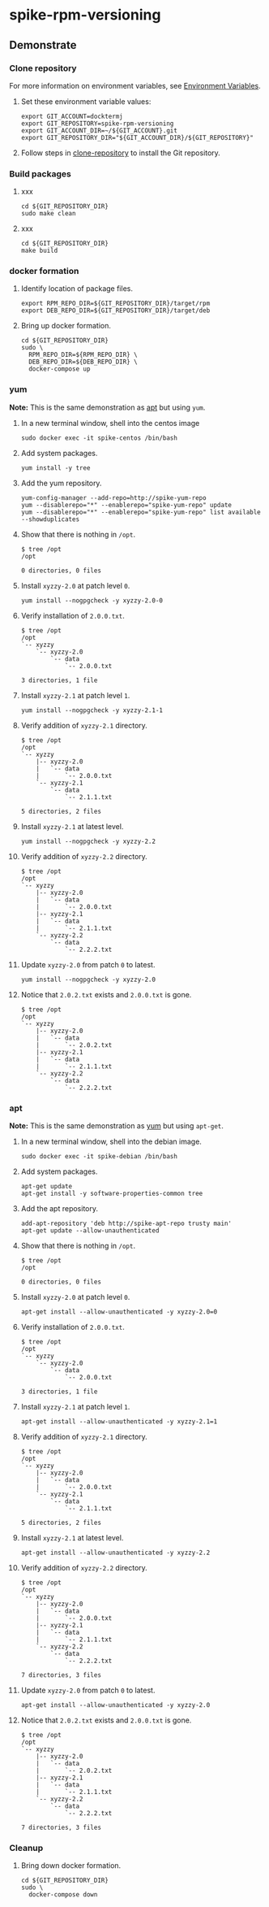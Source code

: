 # spike-rpm-versioning

## Demonstrate

### Clone repository

For more information on environment variables,
see [Environment Variables](https://github.com/Senzing/knowledge-base/blob/master/lists/environment-variables.md).

1. Set these environment variable values:

    ```console
    export GIT_ACCOUNT=docktermj
    export GIT_REPOSITORY=spike-rpm-versioning
    export GIT_ACCOUNT_DIR=~/${GIT_ACCOUNT}.git
    export GIT_REPOSITORY_DIR="${GIT_ACCOUNT_DIR}/${GIT_REPOSITORY}"
    ```

1. Follow steps in [clone-repository](https://github.com/docktermj/KnowledgeBase/blob/master/HowTo/clone-repository.md) to install the Git repository.

### Build packages

1. xxx

    ```console
    cd ${GIT_REPOSITORY_DIR}
    sudo make clean
    ```

1. xxx

    ```console
    cd ${GIT_REPOSITORY_DIR}
    make build
    ```

### docker formation

1. Identify location of package files.

    ```console
    export RPM_REPO_DIR=${GIT_REPOSITORY_DIR}/target/rpm
    export DEB_REPO_DIR=${GIT_REPOSITORY_DIR}/target/deb
    ```

1. Bring up docker formation.

    ```console
    cd ${GIT_REPOSITORY_DIR}
    sudo \
      RPM_REPO_DIR=${RPM_REPO_DIR} \
      DEB_REPO_DIR=${DEB_REPO_DIR} \
      docker-compose up
    ```

### yum

**Note:** This is the same demonstration as [apt](#apt)
but using `yum`.

1. In a new terminal window, shell into the centos image

    ```console
    sudo docker exec -it spike-centos /bin/bash
    ```

1. Add system packages.

    ```console
    yum install -y tree
    ```

1. Add the yum repository.

    ```console
    yum-config-manager --add-repo=http://spike-yum-repo
    yum --disablerepo="*" --enablerepo="spike-yum-repo" update
    yum --disablerepo="*" --enablerepo="spike-yum-repo" list available --showduplicates
    ```

1. Show that there is nothing in `/opt`.

    ```console
    $ tree /opt
    /opt

    0 directories, 0 files
    ```

1. Install `xyzzy-2.0` at patch level `0`.

    ```console
    yum install --nogpgcheck -y xyzzy-2.0-0
    ```

1. Verify installation of `2.0.0.txt`.

    ```console
    $ tree /opt
    /opt
    `-- xyzzy
        `-- xyzzy-2.0
            `-- data
                `-- 2.0.0.txt

    3 directories, 1 file
    ```

1. Install `xyzzy-2.1` at patch level `1`.

    ```console
    yum install --nogpgcheck -y xyzzy-2.1-1
    ```

1. Verify addition of `xyzzy-2.1` directory.

    ```console
    $ tree /opt
    /opt
    `-- xyzzy
        |-- xyzzy-2.0
        |   `-- data
        |       `-- 2.0.0.txt
        `-- xyzzy-2.1
            `-- data
                `-- 2.1.1.txt

    5 directories, 2 files
    ```

1. Install `xyzzy-2.1` at latest level.

    ```console
    yum install --nogpgcheck -y xyzzy-2.2
    ```

1. Verify addition of `xyzzy-2.2` directory.

    ```console
    $ tree /opt
    /opt
    `-- xyzzy
        |-- xyzzy-2.0
        |   `-- data
        |       `-- 2.0.0.txt
        |-- xyzzy-2.1
        |   `-- data
        |       `-- 2.1.1.txt
        `-- xyzzy-2.2
            `-- data
                `-- 2.2.2.txt
    ```

1. Update `xyzzy-2.0` from patch `0` to latest.

    ```console
    yum install --nogpgcheck -y xyzzy-2.0
    ```

1. Notice that `2.0.2.txt` exists and `2.0.0.txt` is gone.

    ```console
    $ tree /opt
    /opt
    `-- xyzzy
        |-- xyzzy-2.0
        |   `-- data
        |       `-- 2.0.2.txt
        |-- xyzzy-2.1
        |   `-- data
        |       `-- 2.1.1.txt
        `-- xyzzy-2.2
            `-- data
                `-- 2.2.2.txt
    ```

### apt

**Note:** This is the same demonstration as [yum](#yum)
but using `apt-get`.

1. In a new terminal window, shell into the debian image.

    ```console
    sudo docker exec -it spike-debian /bin/bash
    ```

1. Add system packages.

    ```console
    apt-get update
    apt-get install -y software-properties-common tree
    ```

1. Add the apt repository.

    ```console
    add-apt-repository 'deb http://spike-apt-repo trusty main'
    apt-get update --allow-unauthenticated
    ```

1. Show that there is nothing in `/opt`.

    ```console
    $ tree /opt
    /opt

    0 directories, 0 files
    ```

1. Install `xyzzy-2.0` at patch level `0`.

    ```console
    apt-get install --allow-unauthenticated -y xyzzy-2.0=0
    ```

1. Verify installation of `2.0.0.txt`.

    ```console
    $ tree /opt
    /opt
    `-- xyzzy
        `-- xyzzy-2.0
            `-- data
                `-- 2.0.0.txt

    3 directories, 1 file
    ```

1. Install `xyzzy-2.1` at patch level `1`.

    ```console
    apt-get install --allow-unauthenticated -y xyzzy-2.1=1
    ```

1. Verify addition of `xyzzy-2.1` directory.

    ```console
    $ tree /opt
    /opt
    `-- xyzzy
        |-- xyzzy-2.0
        |   `-- data
        |       `-- 2.0.0.txt
        `-- xyzzy-2.1
            `-- data
                `-- 2.1.1.txt

    5 directories, 2 files
    ```

1. Install `xyzzy-2.1` at latest level.

    ```console
    apt-get install --allow-unauthenticated -y xyzzy-2.2
    ```

1. Verify addition of `xyzzy-2.2` directory.

    ```console
    $ tree /opt
    /opt
    `-- xyzzy
        |-- xyzzy-2.0
        |   `-- data
        |       `-- 2.0.0.txt
        |-- xyzzy-2.1
        |   `-- data
        |       `-- 2.1.1.txt
        `-- xyzzy-2.2
            `-- data
                `-- 2.2.2.txt

    7 directories, 3 files
    ```

1. Update `xyzzy-2.0` from patch `0` to latest.

    ```console
    apt-get install --allow-unauthenticated -y xyzzy-2.0
    ```

1. Notice that `2.0.2.txt` exists and `2.0.0.txt` is gone.

    ```console
    $ tree /opt
    /opt
    `-- xyzzy
        |-- xyzzy-2.0
        |   `-- data
        |       `-- 2.0.2.txt
        |-- xyzzy-2.1
        |   `-- data
        |       `-- 2.1.1.txt
        `-- xyzzy-2.2
            `-- data
                `-- 2.2.2.txt

    7 directories, 3 files
    ```

### Cleanup

1. Bring down docker formation.

    ```console
    cd ${GIT_REPOSITORY_DIR}
    sudo \
      docker-compose down
    ```
